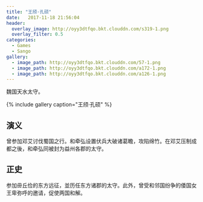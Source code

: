 ```yaml
---
title: "王颀·孔硕"
date:   2017-11-18 21:56:04
header:
  overlay_image: http://oyy3dtfqo.bkt.clouddn.com/s319-1.png
  overlay_filter: 0.5
categories:
  - Games
  - Sango
gallery:
  - image_path: http://oyy3dtfqo.bkt.clouddn.com/57-1.png
  - image_path: http://oyy3dtfqo.bkt.clouddn.com/a172-1.png
  - image_path: http://oyy3dtfqo.bkt.clouddn.com/a126-1.png
---
```


魏国天水太守。

{% include gallery caption="王颀·孔硕" %}

## 演义

曾参加邓艾讨伐蜀国之行。和牵弘设置伏兵大破诸葛瞻，攻陷绵竹。在邓艾压制成都之後，和牵弘同被封为益州各郡的太守。

## 正史

参加毌丘俭的东方远征，並历任东方诸郡的太守。此外，曾受和邻国纷争的倭国女王卑弥呼的邀请，促使两国和解。